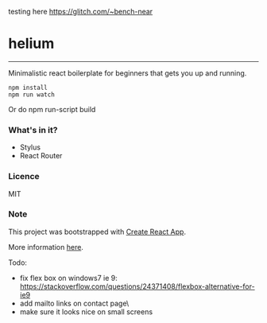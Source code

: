 testing here https://glitch.com/~bench-near


# helium
---
Minimalistic react boilerplate for beginners that gets you up and running.
```
npm install
npm run watch
```

Or do npm run-script build

### What's in it?
- Stylus
- React Router

### Licence
MIT

### Note
This project was bootstrapped with [Create React App](https://github.com/facebookincubator/create-react-app).

More information [here](https://github.com/facebookincubator/create-react-app/blob/master/packages/react-scripts/template/README.md).

Todo:
- fix flex box on windows7 ie 9: https://stackoverflow.com/questions/24371408/flexbox-alternative-for-ie9
- add mailto links on contact page\
- make sure it looks nice on small screens

